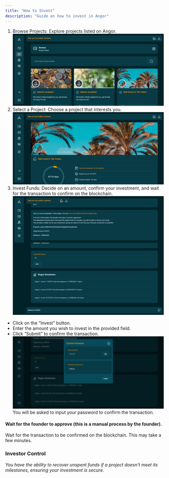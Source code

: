```yaml
---
title: "How to Invest"
description: "Guide on how to invest in Angor"
---
```


1. Browse Projects: Explore projects listed on Angor.
![image info](./images/browse-projects.png)
2. Select a Project: Choose a project that interests you.
![image info](./images/select-project.png)
3. Invest Funds: Decide on an amount, confirm your investment, and wait for the transaction to confirm on the blockchain.
![image info](./images/Invest-funds.png)
* Click on the “Invest” button.
* Enter the amount you wish to invest in the provided field.
* Click “Submit” to confirm the transaction.
![image info](./images/confirm-password.png)
You will be asked to input your password to confirm the transaction.
#### Wait for the founder to approve (this is a manual process by the founder).
Wait for the transaction to be confirmed on the blockchain. This may take a few minutes.

### Investor Control

_You have the ability to recover unspent funds if a project doesn’t meet its milestones, ensuring your investment is secure._


